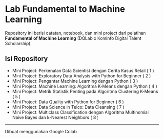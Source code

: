 # Lab Fundamental to Machine Learning

Repository ini berisi catatan, notebook, dan mini project dari pelatihan **Fundamental of Machine Learning** (DQLab x Kominfo Digital Talent Scholarship).

## Isi Repository
- Mini Project: Perkenalan Data Scientist dengan Cerita Kasus Retail ( 1 )
- Mini Project: Exploratory Data Analysis with Python for Beginner ( 2 )
- Mini Project: Pengantar Machine Learning dengan Python ( 3 )
- Mini Project: Machine Learning: Algoritma K-Means dengan Python ( 4 )
- Mini Project: Metrik Statistik Penting pada Algoritma Clustering K-Means ( 5 )
- Mini Project: Data Quality with Python for Beginner ( 6 )
- Mini Project: Data Science in Telco: Data Cleansing ( 7 )
- Mini Project: Multiclass Classification dengan Algoritma Multinomial Naive Bayes dan k-Nearest Neighbors ( 8 )


---
Dibuat menggunakan Google Colab
